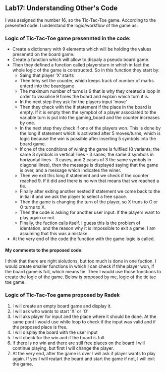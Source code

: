 ## Lab17: Understanding Other's Code
  
  
I was assigned the number 16, so the Tic-Tac-Toe game. 
According to the presented code. I understand the logic/workflow of the game as: 

  ### Logic of Tic-Tac-Toe game presennted in the code:
  - Create a dictionary with 9 elements which will be holding the values presenetd on the board game. 
  - Create a function which will allow to dispaly a pseudo board game. 
  - Then they defined a function called playersturn in which in fact the whole logic of the game is constructed. So in this function they start by:
      - Saing that player 'X' starts 
      - Then tehy set the counter, which keeps track of number of marks enterd into the boardgame 
      - The maximum number of turns is 9 that is why they created a loop in order to visualise 9 times the board and explain which turn it is. 
      - In the next step they ask for the players input 'move'
      - Then they check with the if statement if the place in the board is empty. If it is empty then the sympbol of a player associated to the variable turn is put into the gaming_board and the counter increases by one.
      - In the next step they check if one of the players won. This is done by the long if statement which is activated after 5 moves/turns, which is logic because the win is possible after inserting 5 symbols into the board game.
      - If one of the conditions of wining the game is fulfiled (8 variants; the same 3 symbols in vertical lines - 3 sases; the same 3 symbols in horizontal lines - 3 cases, and 2 cases of 3 the same symbols in diagonal lines), then the message is displayed saying that the game is over, and a message which indicates the winer.
      - Then we exit this long if statement and we check if the counter reached 9. If it did and there is no win that means that we reached a tie. 
      - Finally after exiting another nested if statement we come back to the initial if and we ask the player to select a free space. 
      - Then the game is changing the turn of the player, so X truns to O or O turns to X.
      - Then the code is asking for another user input. If the players want to play again or not. 
      - Finally, the fuction calls itself. I guess this is the problem of identation, and the reason why it is impossible to exit a game. I am assuming that this was a mistake.
  - At the very end of the code the function with the game logic is called. 

#### My comments to the proposed code: 
I think that there are right siolutions, but too much is done in one fuction. I would create smaller functions in which I can check if thhe player won, if the board game is full, which means tie. 
Then I would use those functions to create the logic of the game.  Below is proposed by me, logic of the tic tac toe game. 
  
  
### Logic of Tic-Tac-Toe game proposed by Radek
1. I will create an empty board game and display it. 
2. I will ask who wants to start 'X' or 'O'
3. I will aks player for input and the place where it should be done. At the same pont I would use while loop to check if the input was valid and if the proposed place is free.
4. I will display the board with the user input 
5. I will check for the win and if the board is full.
6. If there is no win and there are still free places on the board I will continue playing, but first I will change the player.
7. At the very end, after the game is over I will ask if player wants to play again. If yes I will reatart the board and start the game if not,  I will exit the game. 
 
